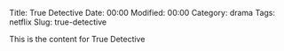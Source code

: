 Title: True Detective
Date:  00:00
Modified:  00:00
Category: drama
Tags: netflix
Slug: true-detective

This is the content for True Detective